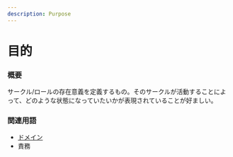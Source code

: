 ```yaml
---
description: Purpose
---
```


# 目的

### 概要

サークル/ロールの存在意義を定義するもの。そのサークルが活動することによって、どのような状態になっていたいかが表現されていることが好ましい。

### 関連用語

* [ドメイン](domain.md)
* 責務

